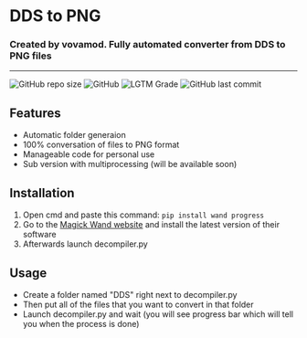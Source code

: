 # DDS to PNG
### Created by vovamod. Fully automated converter from DDS to PNG files

---
![GitHub repo size](https://img.shields.io/github/repo-size/vovamod/DDS-to-PNG)
![GitHub](https://img.shields.io/github/license/vovamod/DDS-to-PNG)
![LGTM Grade](https://img.shields.io/lgtm/grade/python/github/vovamod/DDS-to-PNG)
![GitHub last commit](https://img.shields.io/github/last-commit/vovamod/DDS-to-PNG)
## Features

* Automatic folder generaion
* 100% conversation of files to PNG format
* Manageable code for personal use
* Sub version with multiprocessing (will be available soon)


Installation
---
1. Open cmd and paste this command: `pip install wand progress`
2. Go to the [Magick Wand website](https://bit.ly/MGinstL) and install the latest version of their software
3. Afterwards launch decompiler.py


Usage
---
* Create a folder named "DDS" right next to decompiler.py
* Then put all of the files that you want to convert in that folder
* Launch decompiler.py and wait (you will see progress bar which will tell you when the process is done)
